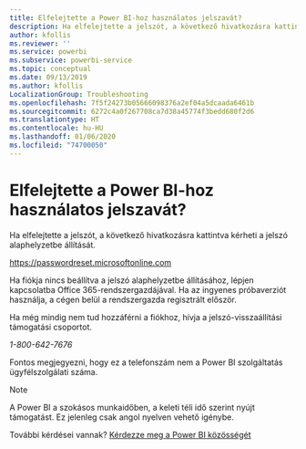 ```yaml
---
title: Elfelejtette a Power BI-hoz használatos jelszavát?
description: Ha elfelejtette a jelszót, a következő hivatkozásra kattintva kérheti a jelszó alaphelyzetbe állítását.
author: kfollis
ms.reviewer: ''
ms.service: powerbi
ms.subservice: powerbi-service
ms.topic: conceptual
ms.date: 09/13/2019
ms.author: kfollis
LocalizationGroup: Troubleshooting
ms.openlocfilehash: 7f5f24273b05666098376a2ef04a5dcaada6461b
ms.sourcegitcommit: 6272c4a0f267708ca7d38a45774f3bedd680f2d6
ms.translationtype: HT
ms.contentlocale: hu-HU
ms.lasthandoff: 01/06/2020
ms.locfileid: "74700050"
---
```

# <a name="forgot-your-password-for-power-bi"></a>Elfelejtette a Power BI-hoz használatos jelszavát?

Ha elfelejtette a jelszót, a következő hivatkozásra kattintva kérheti a jelszó alaphelyzetbe állítását.

<https://passwordreset.microsoftonline.com>

Ha fiókja nincs beállítva a jelszó alaphelyzetbe állításához, lépjen kapcsolatba Office 365-rendszergazdájával. Ha az ingyenes próbaverziót használja, a cégen belül a rendszergazda regisztrált először.

Ha még mindig nem tud hozzáférni a fiókhoz, hívja a jelszó-visszaállítási támogatási csoportot.

*1-800-642-7676*

Fontos megjegyezni, hogy ez a telefonszám nem a Power BI szolgáltatás ügyfélszolgálati száma.

> [!NOTE]
> A Power BI a szokásos munkaidőben, a keleti téli idő szerint nyújt támogatást. Ez jelenleg csak angol nyelven vehető igénybe.

További kérdései vannak? [Kérdezze meg a Power BI közösségét](https://community.powerbi.com/)